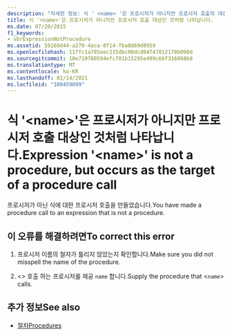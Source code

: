 ```yaml
---
description: "자세한 정보: 식 ' <name> '은 프로시저가 아니지만 프로시저 호출의 대상으로 발생 합니다."
title: 식 '<name>'은 프로시저가 아니지만 프로시저 호출 대상인 것처럼 나타납니다.
ms.date: 07/20/2015
f1_keywords:
- vbrExpressionNotProcedure
ms.assetid: 59169d44-a279-4aca-8f14-fba8d69d8959
ms.openlocfilehash: 11ffc1a785eec215dbc00dcd04f47812178b090d
ms.sourcegitcommit: 10e719780594efc781b15295e499c66f316068b8
ms.translationtype: MT
ms.contentlocale: ko-KR
ms.lasthandoff: 02/14/2021
ms.locfileid: "100459099"
---
```

# <a name="expression-name-is-not-a-procedure-but-occurs-as-the-target-of-a-procedure-call"></a><span data-ttu-id="5d360-103">식 '\<name>'은 프로시저가 아니지만 프로시저 호출 대상인 것처럼 나타납니다.</span><span class="sxs-lookup"><span data-stu-id="5d360-103">Expression '\<name>' is not a procedure, but occurs as the target of a procedure call</span></span>

<span data-ttu-id="5d360-104">프로시저가 아닌 식에 대한 프로시저 호출을 만들었습니다.</span><span class="sxs-lookup"><span data-stu-id="5d360-104">You have made a procedure call to an expression that is not a procedure.</span></span>  
  
## <a name="to-correct-this-error"></a><span data-ttu-id="5d360-105">이 오류를 해결하려면</span><span class="sxs-lookup"><span data-stu-id="5d360-105">To correct this error</span></span>  
  
1. <span data-ttu-id="5d360-106">프로시저 이름의 철자가 틀리지 않았는지 확인합니다.</span><span class="sxs-lookup"><span data-stu-id="5d360-106">Make sure you did not misspell the name of the procedure.</span></span>  
  
2. <span data-ttu-id="5d360-107"><> 호출 하는 프로시저를 제공 `name` 합니다.</span><span class="sxs-lookup"><span data-stu-id="5d360-107">Supply the procedure that <`name`> calls.</span></span>  
  
## <a name="see-also"></a><span data-ttu-id="5d360-108">추가 정보</span><span class="sxs-lookup"><span data-stu-id="5d360-108">See also</span></span>

- [<span data-ttu-id="5d360-109">절차</span><span class="sxs-lookup"><span data-stu-id="5d360-109">Procedures</span></span>](../programming-guide/language-features/procedures/index.md)
